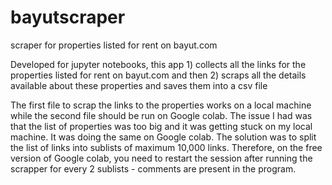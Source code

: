 # bayutscraper
scraper for properties listed for rent on bayut.com

Developed for jupyter notebooks, this app 1) collects all the links for the properties listed for rent on bayut.com and then 
2) scraps all the details available about these properties and saves them into a csv file

The first file to scrap the links to the properties works on a local machine while the second file should be run on Google colab.
The issue I had was that the list of properties was too big and it was getting stuck on my local machine. 
It was doing the same on Google colab. The solution was to split the list of links into sublists of maximum 10,000 links.
Therefore, on the free version of Google colab, you need to restart the session after running the scrapper 
for every 2 sublists - comments are present in the program.

